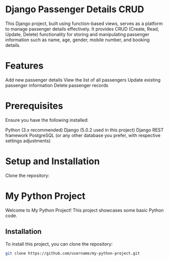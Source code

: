 # Django Passenger Details CRUD

This Django project, built using function-based views, serves as a platform to manage passenger details effectively. It provides CRUD (Create, Read, Update, Delete) functionality for storing and manipulating passenger information such as name, age, gender, mobile number, and booking details.

# Features
Add new passenger details
View the list of all passengers
Update existing passenger information
Delete passenger records

# Prerequisites
Ensure you have the following installed:

Python (3.x recommended)
Django (5.0.2 used in this project)
Django REST framework
PostgreSQL (or any other database you prefer, with respective settings adjustments)

# Setup and Installation
Clone the repository:

# My Python Project

Welcome to My Python Project! This project showcases some basic Python code.

## Installation

To install this project, you can clone the repository:

```bash
git clone https://github.com/username/my-python-project.git


